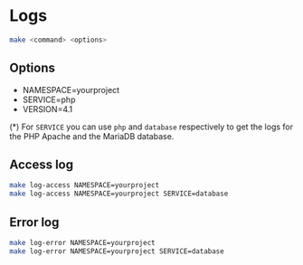 # Logs

```sh
make <command> <options>
```

## Options

* NAMESPACE=yourproject
* SERVICE=php
* VERSION=4.1

(*) For `SERVICE` you can use `php` and `database` respectively to get the logs for the PHP Apache and the MariaDB database.

## Access log

```sh
make log-access NAMESPACE=yourproject
make log-access NAMESPACE=yourproject SERVICE=database
```

## Error log

```sh
make log-error NAMESPACE=yourproject
make log-error NAMESPACE=yourproject SERVICE=database
```
